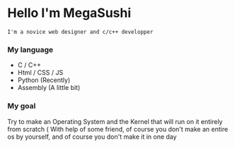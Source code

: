 # Hello I'm MegaSushi
`I'm a novice web designer and c/c++ developper`
<br>
### My language
- C / C++
- Html / CSS / JS
- Python (Recently)
- Assembly (A little bit)

### My goal
Try to make an Operating System and the Kernel that will run on it entirely from scratch ( With help of some friend, of course you don't make an entire os by yourself, and of course you don't make it in one day
